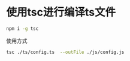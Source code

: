 <!--
 * @Author: your name
 * @Date: 2021-09-06 17:48:47
 * @LastEditTime: 2021-09-06 17:48:48
 * @LastEditors: Please set LastEditors
 * @Description: In User Settings Edit
 * @FilePath: /ticai-ui-individual-uni/src/statics/ts/README.md
-->
# 使用tsc进行编译ts文件
```bash
npm i -g tsc
```
使用方式
```bash
tsc ./ts/config.ts  --outFile ./js/config.js
```
